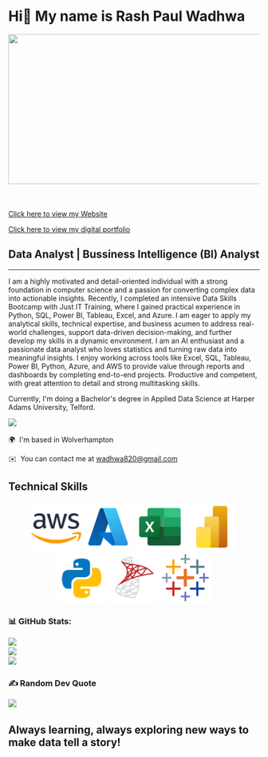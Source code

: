 # **Hi👋 My name is Rash Paul Wadhwa**  

<div align="center">
  <img src="https://media1.giphy.com/media/v1.Y2lkPTc5MGI3NjExbWVnZHE4dTQxNXVtYTN5cThnZTk5azFwa2F0anFtbmJvbzJ3MWV1cyZlcD12MV9pbnRlcm5hbF9naWZfYnlfaWQmY3Q9Zw/3o7aCX5DuIcgDfWc6s/giphy.gif" width="600" height="300"/>
</div>
<br />
<br />

[Click here to view my Website](https://sites.google.com/d/1_iuY-s7ai31YG69LW_B5TwaXzo0Ttbnx/p/1GSv55CIHo2VNEDFpjp9P8llPfUW9ejdw/edit)

[Click here to view my digital portfolio](https://portfolio.adobe.com/bd413667-7c15-4de0-b9d5-ff29c6583a70/editor/projects)   

## **Data Analyst | Bussiness Intelligence (BI) Analyst**  
---  

I am a highly motivated and detail-oriented individual with a strong foundation in computer science and a passion for converting complex data into actionable insights. 
Recently, I completed an intensive Data Skills Bootcamp with Just IT Training, where I gained practical experience in Python, SQL, Power BI, Tableau, Excel, and Azure. 
I am eager to apply my analytical skills, technical expertise, and business acumen to address real-world challenges, support data-driven decision-making, and further 
develop my skills in a dynamic environment. I am an AI enthusiast and a passionate data analyst who loves statistics and turning raw data into meaningful insights. 
I enjoy working across tools like Excel, SQL, Tableau, Power BI, Python, Azure, and AWS to provide value through reports and dashboards by completing end-to-end projects. 
Productive and competent, with great attention to detail and strong multitasking skills.

Currently, I'm doing a Bachelor's degree in Applied Data Science at Harper Adams University, Telford.

![](https://komarev.com/ghpvc/?username=RashWadhwa)

🌍  I'm based in Wolverhampton 

✉️  You can contact me at [wadhwa820@gmail.com](mailto:wadhwa820@gmail.com)  

##  Technical Skills
 
<p align="center">
<img src="Icons/AWS.png" alt="AWS" width="100"/>
<img src="Icons/Azure.png" alt="Azure" width="100"/>
<img src="Icons/Excel.png" alt="Excel" width="100"/>
<img src="Icons/Power BI.png" alt="Power BI" width="100"/>
<img src="Icons/Python.png" alt="Python" width="100"/>
<img src="Icons/SQL Server.png" alt="SQL Server" width="100"/>
<img src="Icons/Tableau.png" alt="Tableau" width="100"/>
</p>

### 📊 GitHub Stats:
![](https://github-readme-stats.vercel.app/api?username=RashWadhwa&theme=tokyonight&hide_border=false&include_all_commits=true&count_private=true)<br/>
![](https://github-readme-streak-stats.herokuapp.com/?user=RashWadhwa&theme=tokyonight&hide_border=false)<br/>
![](https://github-readme-stats.vercel.app/api/top-langs/?username=RashWadhwa&theme=tokyonight&hide_border=false&include_all_commits=true&count_private=true&layout=compact)

### ✍️ Random Dev Quote
![](https://quotes-github-readme.vercel.app/api?type=horizontal&theme=radical)

##          Always learning, always exploring new ways to make data tell a story! 

